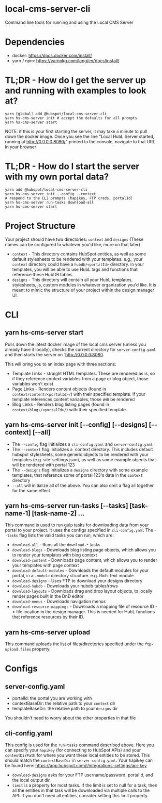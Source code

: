 # local-cms-server-cli
Command line tools for running and using the Local CMS Server

# Dependencies
- docker: https://docs.docker.com/install/
- yarn / npm: https://yarnpkg.com/lang/en/docs/install/

# TL;DR - How do I get the server up and running with examples to look at?
```
yarn [global] add @hubspot/local-cms-server-cli
yarn hs-cms-server init # accept the defaults for all prompts
yarn hs-cms-server start
```
NOTE: if this is your first starting the server, it may take a minute to pull down the
docker image. Once you see the line "Local HubL Server started, running at http://0.0.0.0:8080/"
printed to the console, navigate to that URL in your browser

# TL;DR - How do I start the server with my own portal data?
```
yarn add @hubspot/local-cms-server-cli
yarn hs-cms-server init --config --context
# respond to the CLI prompts (hapikey, FTP creds, portalId)
yarn hs-cms-server run-tasks download-all
yarn hs-cms-server start
```

# Project Structure
Your project should have two directories: `context` and `designs` (These names can be configured to whatever you'd like, more on that later)
- `context` - This directory contains HubSpot entities, as well as some default stylesheets to be rendered with your templates. e.g., your `context` directory could have a `hubdb/<portalId>` directory. In your templates, you will be able to use HubL tags and functions that reference these HubDB tables.
- `designs` - This directory will contain all your HubL templates, stylesheets, js, custom modules in whatever organization you'd like. It is meant to mimic the structure of your project within the design manager UI.

# CLI
## yarn hs-cms-server start
Pulls down the latest docker image of the local cms server (unless you already have it locally), checks the current directory for `server-config.yaml` and then starts the server on `http://0.0.0.0:8080.

This will bring you to an index page with three sections:
- Template Links - straight HTML templates. These are rendered as is, so if they reference context variables from a page or blog object, those variables won't exist
- Page Links - Renders content objects (found in `context/content/<portalId>/`) with their specified template. If your template references content variables, those _will_ be rendered
- Blog Links - Renders blog listing pages (found in `context/blogs/<portalId>/`) with their specified template.

## yarn hs-cms-server init [--config] [--designs] [--context] [--all]
- The `--config` flag initializes a `cli-config.yaml` and `server-config.yaml`
- The `--context` flag initializes a `context directory. This includes default hubspot stylesheets, some generic objects to be rendered with your templates (e.g. site-settings.json), as well as some example objects that will be rendered with portal 123
- The `--designs` flag initializes a `designs` directory with some example templates, that reference some of portal 123's data in the `context` directory
- `--all` will initialize all of the above. You can also omit a flag all together for the same effect

## yarn hs-cms-server run-tasks [--tasks] [task-name-1] [task-name-2] ...
This command is used to run gulp tasks for downloading data from your portal to your project. It uses the configs specified in `cli-config.yaml`
The `--tasks` flag lists the valid tasks you can run, which are:
- `download-all` - Runs all the `download-*` tasks
- `download-blogs` - Downloads blog listing page objects, which allows you to render your templates with blog context
- `download-content` - Downloads page content, which allows you to render your templates with page context
- `download-default-modules` - Downloads the default modules for your portal, in a `.module` directory structure. e.g. Rich Text module
- `download-designs` - Uses FTP to download your designs directory
- `download-hubdb` - Downloads your hubdb tables/rows
- `download-layouts` - Downloads drag and drop layout objects, to locally render pages built in the DnD editor
- `download-menus` - Downloads navigation menus
- `download-resource-mappings` - Downloads a mapping file of resource ID -> file location in the design manager. This is needed for HubL functions that reference resources by their ID.

## yarn hs-cms-server upload
This command uploads the list of files/directories specified under the `ftp-upload.files` property.

# Configs
## server-config.yaml
- portalId: the portal you are working with
- contextBaseDir: the relative path to your `context` dir
- templateBaseDir: the relative path to your `designs` dir

You shouldn't need to worry about the other properties in that file

## cli-config.yaml
This config is used for the `run-tasks` command described above. Here you can specify your `hapikey` (for connecting to HubSpot APIs) and your `contextDirPath` for where you want these local entities to be stored. This should match the `contextBaseDir` in `server-config.yaml`. Your hapikey can be found here: https://app.hubspot.com/l/integrations-settings/api-key

- `download-designs` asks for your FTP username/password, portalId, and the local output dir.
- `limit` is a property for most tasks. If the limit is set to null for a task, then all the entities in that task will be downloaded via multiple calls to the API. If you don't need all entities, consider setting this limit property.
